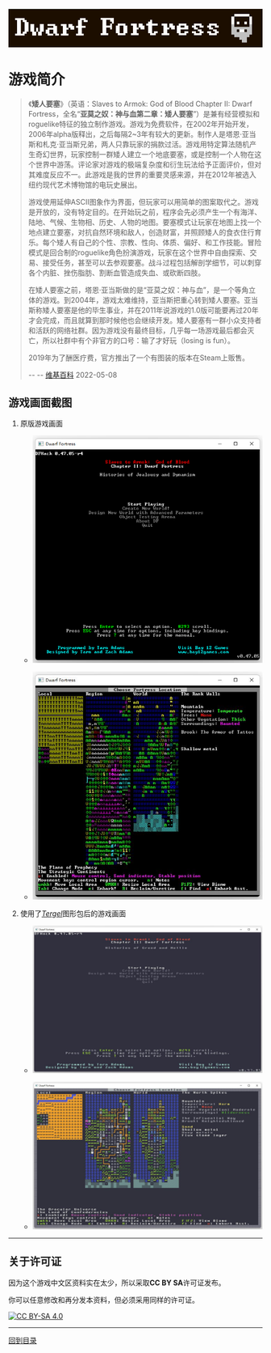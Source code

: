![title image](/imgs/title_image.png)

# 游戏简介

> 《**矮人要塞**》（英语：Slaves to Armok: God of Blood Chapter II: Dwarf Fortress，全名“**亚莫之奴：神与血第二章：矮人要塞**”）是兼有经营模拟和roguelike特征的独立制作游戏。游戏为免费软件，在2002年开始开发，2006年alpha版释出，之后每隔2~3年有较大的更新。制作人是塔恩·亚当斯和札克·亚当斯兄弟，两人只靠玩家的捐款过活。游戏用特定算法随机产生奇幻世界，玩家控制一群矮人建立一个地底要塞，或是控制一个人物在这个世界中游荡。评论家对游戏的极端复杂度和衍生玩法给予正面评价，但对其难度反应不一。此游戏是我的世界的重要灵感来源，并在2012年被选入纽约现代艺术博物馆的电玩史展出。
>
> 游戏使用延伸ASCII图象作为界面，但玩家可以用简单的图案取代之。游戏是开放的，没有特定目的。在开始玩之前，程序会先必须产生一个有海洋、陆地、气候、生物相、历史、人物的地图。要塞模式让玩家在地图上找一个地点建立要塞，对抗自然环境和敌人，创造财富，并照顾矮人的食衣住行育乐。每个矮人有自己的个性、宗教、性向、体质、偏好、和工作技能。冒险模式是回合制的roguelike角色扮演游戏，玩家在这个世界中自由探索、交易、接受任务，甚至可以去参观要塞。战斗过程包括解剖学细节，可以刺穿各个内脏、挫伤脂肪、割断血管造成失血、或砍断四肢。
>
> 在矮人要塞之前，塔恩·亚当斯做的是“亚莫之奴：神与血”，是一个等角立体的游戏。到2004年，游戏太难维持，亚当斯把重心转到矮人要塞。亚当斯称矮人要塞是他的毕生事业，并在2011年说游戏的1.0版可能要再过20年才会完成，而且就算到那时候他也会继续开发。矮人要塞有一群小众支持者和活跃的网络社群。因为游戏没有最终目标，几乎每一场游戏最后都会灭亡，所以社群中有个非官方的口号：输了才好玩（losing is fun）。
> 
> 2019年为了酬医疗费，官方推出了一个有图装的版本在Steam上贩售。
> 
> -- -- [维基百科](https://zh.wikipedia.org/zh-my/%E7%9F%AE%E4%BA%BA%E8%A6%81%E5%A1%9E) 2022-05-08

## 游戏画面截图

1. 原版游戏画面

   + ![原版游戏主菜单](/imgs/original_game_main_menu.jpg)

   + ![原版游戏要塞选址](/imgs/original_choose_fortess_location.jpg)

2. 使用了[*Tergel*](http://www.bay12forums.com/smf/index.php?topic=145802.0)图形包后的游戏画面

   + ![Tergel图形包游戏主菜单](/imgs/tergel_graphic_setgame_main_menu.jpg)

   + ![Tergel图形包要塞选址](/imgs/tergel_graphic_set_choose_fortess_location.jpg)

---

## 关于许可证

因为这个游戏中文区资料实在太少，所以采取**CC BY SA**许可证发布。

你可以任意修改和再分发本资料，但必须采用同样的许可证。

[![CC BY-SA 4.0][cc-by-sa-image]][cc-by-sa]

[cc-by-sa]: http://creativecommons.org/licenses/by-sa/4.0/
[cc-by-sa-image]: https://licensebuttons.net/l/by-sa/4.0/88x31.png
[cc-by-sa-shield]: https://img.shields.io/badge/License-CC%20BY--SA%204.0-lightgrey.svg

---

[回到目录](https://github.com/chinanoahli/How_to_Dwarf_Fortress_CN)
